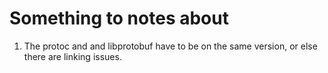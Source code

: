 # Something to notes about 
1. The protoc and and libprotobuf have to be on the same version, or else there are linking issues.
